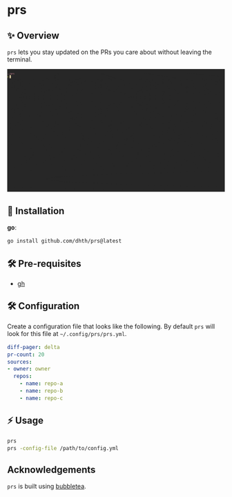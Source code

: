 # prs

✨ Overview
---

`prs` lets you stay updated on the PRs you care about without leaving the
terminal.

<p align="center">
  <img src="./static/prs.gif?raw=true" alt="Usage" />
</p>


💾 Installation
---

**go**:

```sh
go install github.com/dhth/prs@latest
```

🛠️ Pre-requisites
---

- [gh](https://github.com/cli/cli)


🛠️ Configuration
---

Create a configuration file that looks like the following. By default `prs` will
look for this file at `~/.config/prs/prs.yml`.

```yaml
diff-pager: delta
pr-count: 20
sources:
- owner: owner
  repos:
    - name: repo-a
    - name: repo-b
    - name: repo-c
```

⚡️ Usage
---

```bash
prs
prs -config-file /path/to/config.yml
```

Acknowledgements
---

`prs` is built using [bubbletea][1].

[1]: https://github.com/charmbracelet/bubbletea
